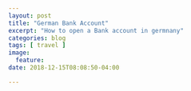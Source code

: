 ```yaml
---
layout: post
title: "German Bank Account"
excerpt: "How to open a Bank account in germnany"
categories: blog
tags: [ travel ]
image:
  feature:
date: 2018-12-15T08:08:50-04:00

---
```

